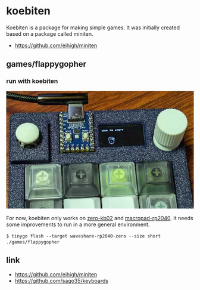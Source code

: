# koebiten

Koebiten is a package for making simple games.
It was initially created based on a package called miniten.

* https://github.com/eihigh/miniten

## games/flappygopher

### run with koebiten

![](./images/flappygopher.jpg)

For now, koebiten only works on [zero-kb02](https://github.com/sago35/keyboards) and [macropad-rp2040](https://learn.adafruit.com/adafruit-macropad-rp2040). It needs some improvements to run in a more general environment.  

```
$ tinygo flash --target waveshare-rp2040-zero --size short ./games/flappygopher
```

## link

* https://github.com/eihigh/miniten
* https://github.com/sago35/keyboards

